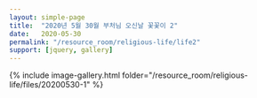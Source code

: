 ```yaml
---
layout: simple-page
title:  "2020년 5월 30월 부처님 오신날 꽃꽃이 2"
date:   2020-05-30
permalink: "/resource_room/religious-life/life2"
support: [jquery, gallery]
---
```


{% include image-gallery.html folder="/resource_room/religious-life/files/20200530-1" %}

<!-- * ![image1](/resource_room/religious-life/files/20200530-1.jpg)
* ![image2](/resource_room/religious-life/files/20200530-2.jpg)
* ![image3](/resource_room/religious-life/files/20200530-3.jpg)
* ![image4](/resource_room/religious-life/files/20200530-4.jpg)
* ![image5](/resource_room/religious-life/files/20200530-5.jpg)
* ![image6](/resource_room/religious-life/files/20200530-6.jpg) -->
